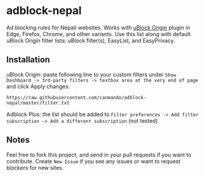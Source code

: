 # adblock-nepal
Ad blocking rules for Nepali websites.
Works with [uBlock Origin](https://github.com/gorhill/uBlock) plugin in Edge, Firefox, Chrome, and other variants.
Use this list along with default uBlock Origin filter lists: uBlock filter(s), EasyList, and EasyPrivacy.


## Installation

uBlock Origin: paste following line to your custom filters under `Show Dashboard -> 3rd-party filters -> textbox area at the very end of page` and click Apply changes:

```
https://raw.githubusercontent.com/canmando/adblock-nepal/master/filter.txt
```

Adblock Plus: the list should be added to `Filter preferences -> Add filter subscription -> Add a different subscription` (not tested)

## Notes

Feel free to fork this project, and send in your pull requests if you want to contribute.
Create `New Issue` if you see any issues or want to request blockers for new sites.
